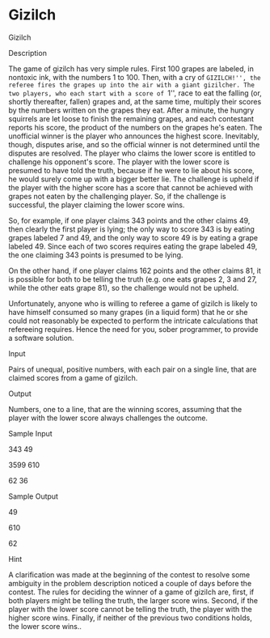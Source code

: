# Gizilch

Gizilch

Description

The game of gizilch has very simple rules. First 100 grapes are labeled, in nontoxic ink, with the numbers 1 to 100. Then, with a cry of ``GIZILCH!'', the referee fires the grapes up into the air with a giant gizilcher. The two players, who each start with a score of ``1'', race to eat the falling (or, shortly thereafter, fallen) grapes and, at the same time, multiply their scores by the numbers written on the grapes they eat. After a minute, the hungry squirrels are let loose to finish the remaining grapes, and each contestant reports his score, the product of the numbers on the grapes he's eaten. The unofficial winner is the player who announces the highest score.
Inevitably, though, disputes arise, and so the official winner is not determined until the disputes are resolved. The player who claims the lower score is entitled to challenge his opponent's score. The player with the lower score is presumed to have told the truth, because if he were to lie about his score, he would surely come up with a bigger better lie. The challenge is upheld if the player with the higher score has a score that cannot be achieved with grapes not eaten by the challenging player. So, if the challenge is successful, the player claiming the lower score wins.

So, for example, if one player claims 343 points and the other claims 49, then clearly the first player is lying; the only way to score 343 is by eating grapes labeled 7 and 49, and the only way to score 49 is by eating a grape labeled 49. Since each of two scores requires eating the grape labeled 49, the one claiming 343 points is presumed to be lying.

On the other hand, if one player claims 162 points and the other claims 81, it is possible for both to be telling the truth (e.g. one eats grapes 2, 3 and 27, while the other eats grape 81), so the challenge would not be upheld.

Unfortunately, anyone who is willing to referee a game of gizilch is likely to have himself consumed so many grapes (in a liquid form) that he or she could not reasonably be expected to perform the intricate calculations that refereeing requires. Hence the need for you, sober programmer, to provide a software solution.

Input

Pairs of unequal, positive numbers, with each pair on a single line, that are claimed scores from a game of gizilch.

Output

Numbers, one to a line, that are the winning scores, assuming that the player with the lower score always challenges the outcome.

Sample Input

343 49 

3599 610 

62 36 

Sample Output

49 

610 

62 

Hint

A clarification was made at the beginning of the contest to resolve some ambiguity in the problem description noticed a couple of days before the contest. The rules for deciding the winner of a game of gizilch are, first, if both players might be telling the truth, the larger score wins. Second, if the player with the lower score cannot be telling the truth, the player with the higher score wins. Finally, if neither of the previous two conditions holds, the lower score wins.. 
